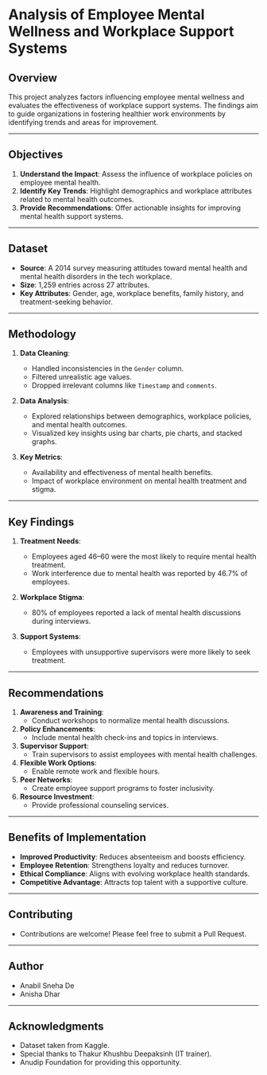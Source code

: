 # Analysis of Employee Mental Wellness and Workplace Support Systems

## Overview
This project analyzes factors influencing employee mental wellness and evaluates the effectiveness of workplace support systems. The findings aim to guide organizations in fostering healthier work environments by identifying trends and areas for improvement.

---

## Objectives
1. **Understand the Impact**: Assess the influence of workplace policies on employee mental health.
2. **Identify Key Trends**: Highlight demographics and workplace attributes related to mental health outcomes.
3. **Provide Recommendations**: Offer actionable insights for improving mental health support systems.

---

## Dataset
- **Source**: A 2014 survey measuring attitudes toward mental health and mental health disorders in the tech workplace.
- **Size**: 1,259 entries across 27 attributes.
- **Key Attributes**: Gender, age, workplace benefits, family history, and treatment-seeking behavior.

---

## Methodology
1. **Data Cleaning**: 
   - Handled inconsistencies in the `Gender` column.
   - Filtered unrealistic age values.
   - Dropped irrelevant columns like `Timestamp` and `comments`.

2. **Data Analysis**:
   - Explored relationships between demographics, workplace policies, and mental health outcomes.
   - Visualized key insights using bar charts, pie charts, and stacked graphs.

3. **Key Metrics**:
   - Availability and effectiveness of mental health benefits.
   - Impact of workplace environment on mental health treatment and stigma.

---

## Key Findings
1. **Treatment Needs**:
   - Employees aged 46–60 were the most likely to require mental health treatment.
   - Work interference due to mental health was reported by 46.7% of employees.

2. **Workplace Stigma**:
   - 80% of employees reported a lack of mental health discussions during interviews.

3. **Support Systems**:
   - Employees with unsupportive supervisors were more likely to seek treatment.

---

## Recommendations
1. **Awareness and Training**:
   - Conduct workshops to normalize mental health discussions.
2. **Policy Enhancements**:
   - Include mental health check-ins and topics in interviews.
3. **Supervisor Support**:
   - Train supervisors to assist employees with mental health challenges.
4. **Flexible Work Options**:
   - Enable remote work and flexible hours.
5. **Peer Networks**:
   - Create employee support programs to foster inclusivity.
6. **Resource Investment**:
   - Provide professional counseling services.

---

## Benefits of Implementation
- **Improved Productivity**: Reduces absenteeism and boosts efficiency.
- **Employee Retention**: Strengthens loyalty and reduces turnover.
- **Ethical Compliance**: Aligns with evolving workplace health standards.
- **Competitive Advantage**: Attracts top talent with a supportive culture. 

---

## Contributing
- Contributions are welcome! Please feel free to submit a Pull Request.

---

## Author
- Anabil Sneha De
- Anisha Dhar

---

## Acknowledgments
- Dataset taken from Kaggle.
- Special thanks to Thakur Khushbu Deepaksinh (IT trainer).
- Anudip Foundation for providing this opportunity.
